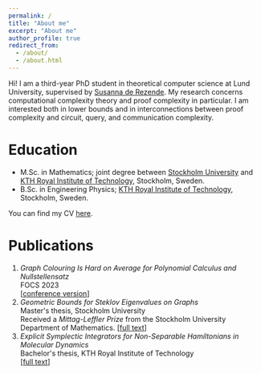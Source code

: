 ```yaml
---
permalink: /
title: "About me"
excerpt: "About me"
author_profile: true
redirect_from: 
  - /about/
  - /about.html
---
```


Hi! I am a third-year PhD student in theoretical computer science at Lund University, supervised by <a href="https://derezende.github.io/">Susanna de Rezende</a>. My research concerns computational complexity theory and proof complexity in particular. I am interested both in lower bounds and in interconnections between proof complexity and circuit, query, and communication complexity. 

# Education
- M.Sc. in Mathematics; joint degree between <a href="https://www.su.se/english/">Stockholm University</a> and <a href="https://www.kth.se/en">KTH Royal Institute of Technology</a>, Stockholm, Sweden.
- B.Sc. in Engineering Physics; <a href="https://www.kth.se/en">KTH Royal Institute of Technology</a>, Stockholm, Sweden.

You can find my CV <a href="https://jonascon.github.io/files/CV-jonas-conneryd.pdf">here</a>. 


# Publications
1. *Graph Colouring Is Hard on Average for Polynomial Calculus and Nullstellensatz*\
  FOCS 2023\
  [<a href="https://jonascon.github.io/files/pc-col-focs.pdf">conference version</a>]
2. *Geometric Bounds for Steklov Eigenvalues on Graphs*\
  Master's thesis, Stockholm University\
  Received a *Mittag-Leffler Prize* from the Stockholm University Department of Mathematics.
  [<a href="http://jonascon.github.io/files/2021_M8_report-2.pdf">full text</a>] 
3. *Explicit Symplectic Integrators for Non-Separable Hamiltonians in Molecular Dynamics*\
  Bachelor's thesis, KTH Royal Institute of Technology\
  [<a href="http://jonascon.github.io/files/FULLTEXT01.pdf">full text</a>]